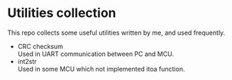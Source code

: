 # Utilities collection

This repo collects some useful utilities written by me, and used frequently.

- CRC checksum  
  Used in UART communication between PC and MCU.
- int2str  
  Used in some MCU which not implemented itoa function.
